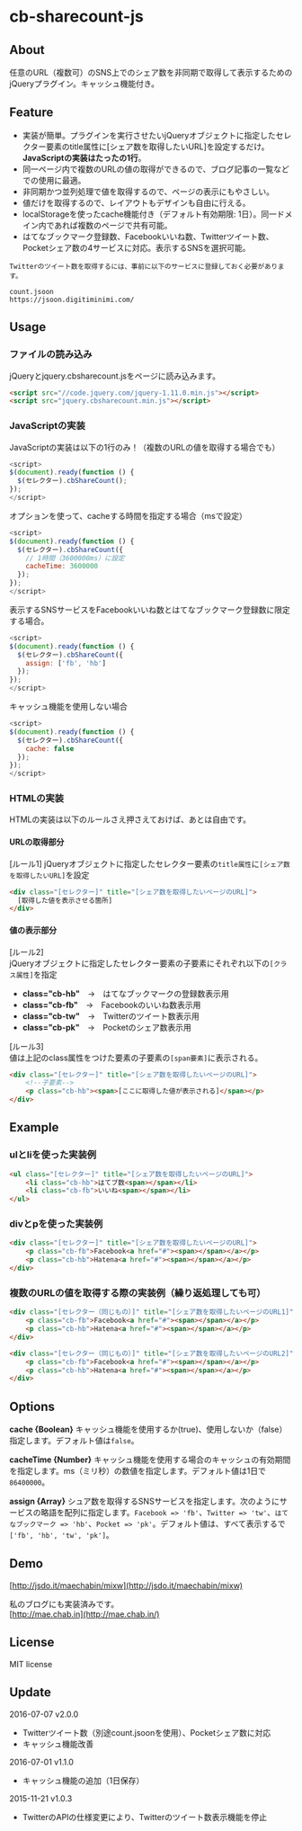 # cb-sharecount-js

## About

任意のURL（複数可）のSNS上でのシェア数を非同期で取得して表示するためのjQueryプラグイン。キャッシュ機能付き。

## Feature
- 実装が簡単。プラグインを実行させたいjQueryオブジェクトに指定したセレクター要素のtitle属性に[シェア数を取得したいURL]を設定するだけ。**JavaScriptの実装はたったの1行**。
- 同一ページ内で複数のURLの値の取得ができるので、ブログ記事の一覧などでの使用に最適。
- 非同期かつ並列処理で値を取得するので、ページの表示にもやさしい。
- 値だけを取得するので、レイアウトもデザインも自由に行える。
- localStorageを使ったcache機能付き（デフォルト有効期限: 1日）。同一ドメイン内であれば複数のページで共有可能。
- はてなブックマーク登録数、Facebookいいね数、Twitterツイート数、Pocketシェア数の4サービスに対応。表示するSNSを選択可能。

```
Twitterのツイート数を取得するには、事前に以下のサービスに登録しておく必要があります。

count.jsoon
https://jsoon.digitiminimi.com/
```

## Usage

### ファイルの読み込み
jQueryとjquery.cbsharecount.jsをページに読み込みます。
```html
<script src="//code.jquery.com/jquery-1.11.0.min.js"></script>
<script src="jquery.cbsharecount.min.js"></script>
```

### JavaScriptの実装
JavaScriptの実装は以下の1行のみ！（複数のURLの値を取得する場合でも）
```javascript
<script>
$(document).ready(function () {
  $(セレクター).cbShareCount();
});
</script>
```

オプションを使って、cacheする時間を指定する場合（msで設定）
```javascript
<script>
$(document).ready(function () {
  $(セレクター).cbShareCount({
    // 1時間（3600000ms）に設定
    cacheTime: 3600000
  });
});
</script>
```

表示するSNSサービスをFacebookいいね数とはてなブックマーク登録数に限定する場合。
```javascript
<script>
$(document).ready(function () {
  $(セレクター).cbShareCount({
    assign: ['fb', 'hb']
  });
});
</script>
```

キャッシュ機能を使用しない場合
```javascript
<script>
$(document).ready(function () {
  $(セレクター).cbShareCount({
    cache: false
  });
});
</script>
```


### HTMLの実装
HTMLの実装は以下のルールさえ押さえておけば、あとは自由です。

#### URLの取得部分
[ルール1]
jQueryオブジェクトに指定したセレクター要素の`title属性`に`[シェア数を取得したいURL]`を設定

```html
<div class="[セレクター]" title="[シェア数を取得したいページのURL]">
  [取得した値を表示させる箇所]
</div>
```

#### 値の表示部分
[ルール2]  
jQueryオブジェクトに指定したセレクター要素の子要素にそれぞれ以下の`[クラス属性]`を指定
- **class="cb-hb"**　→　はてなブックマークの登録数表示用
- **class="cb-fb"**　→　Facebookのいいね数表示用
- **class="cb-tw"**　→　Twitterのツイート数表示用
- **class="cb-pk"**　→　Pocketのシェア数表示用

[ルール3]  
値は上記のclass属性をつけた要素の子要素の`[span要素]`に表示される。
```html
<div class="[セレクター]" title="[シェア数を取得したいページのURL]">
	<!--子要素-->
	<p class="cb-hb"><span>[ここに取得した値が表示される]</span></p>
</div>
```

## Example

### ulとliを使った実装例
```html
<ul class="[セレクター]" title="[シェア数を取得したいページのURL]">
    <li class="cb-hb">はてブ数<span></span></li>
    <li class="cb-fb">いいね<span></span></li>
</ul>
```

### divとpを使った実装例
```html
<div class="[セレクター]" title="[シェア数を取得したいページのURL]">
    <p class="cb-fb">Facebook<a href="#"><span></span></a></p>
    <p class="cb-hb">Hatena<a href="#"><span></span></a></p>
</div>
```

### 複数のURLの値を取得する際の実装例（繰り返処理しても可）
```html
<div class="[セレクター（同じもの）]" title="[シェア数を取得したいページのURL1]">
    <p class="cb-fb">Facebook<a href="#"><span></span></a></p>
    <p class="cb-hb">Hatena<a href="#"><span></span></a></p>
</div>

<div class="[セレクター（同じもの）]" title="[シェア数を取得したいページのURL2]">
    <p class="cb-fb">Facebook<a href="#"><span></span></a></p>
    <p class="cb-hb">Hatena<a href="#"><span></span></a></p>
</div>
```

## Options

**cache {Boolean}**
キャッシュ機能を使用するか(true)、使用しないか（false）指定します。デフォルト値は`false`。

**cacheTime {Number}**
キャッシュ機能を使用する場合のキャッシュの有効期間を指定します。ms（ミリ秒）の数値を指定します。デフォルト値は1日で`86400000`。

**assign {Array}**
シュア数を取得するSNSサービスを指定します。次のようにサービスの略語を配列に指定します。`Facebook => 'fb'`、`Twitter => 'tw'`、`はてなブックマーク => 'hb'`、`Pocket => 'pk'`。デフォルト値は、すべて表示するで`['fb', 'hb', 'tw', 'pk']`。

## Demo

[http://jsdo.it/maechabin/mixw](http://jsdo.it/maechabin/mixw)

私のブログにも実装済みです。  
[http://mae.chab.in](http://mae.chab.in/)

## License

MIT license

## Update

2016-07-07 v2.0.0
- Twitterツイート数（別途count.jsoonを使用）、Pocketシェア数に対応
- キャッシュ機能改善

2016-07-01 v1.1.0
- キャッシュ機能の追加（1日保存）

2015-11-21 v1.0.3
- TwitterのAPIの仕様変更により、Twitterのツイート数表示機能を停止
